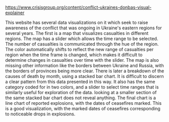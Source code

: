 https://www.crisisgroup.org/content/conflict-ukraines-donbas-visual-explainer

This website has several data visualizations on it which seek to raise awareness of the conflict that was ongoing in Ukraine's eastern regions for several years.
The first is a map that visualizes casualties in different regions.
The map has a slider which allows the time range to be selected.
The number of casualties is communicated through the hue of the region.
The color automatically shifts to reflect the new range of casualties per region when the time frame is changed, which makes it difficult to determine changes in casualties over time with the slider.
The map is also missing other information like the borders between Ukraine and Russia, with the borders of provinces being more clear.
There is later a breakdown of the causes of death by month, using a stacked bar chart.
It is difficult to discern a clear pattern from this data presented in this way.
It also has the same category coded for in two colors, and a slider to select time ranges that is similarly useful for exploration of the data. looking at a smaller section of the same stacked bar chart does not reveal anything.
The final chart is a line chart of reported explosions, with the dates of ceasefires marked. This is a good visualization, with the marked dates of ceasefires corresponding to noticeable drops in explosions.
